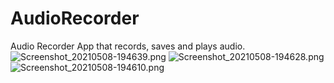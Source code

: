 # AudioRecorder

Audio Recorder App that records, saves and plays audio.
![Screenshot_20210508-194639.png](https://user-images.githubusercontent.com/57300750/117557195-275c1200-b036-11eb-8e4e-30f64a3b83a4.png)
![Screenshot_20210508-194628.png](https://user-images.githubusercontent.com/57300750/117557199-2cb95c80-b036-11eb-8720-f6414921d250.png)
![Screenshot_20210508-194610.png](https://user-images.githubusercontent.com/57300750/117557203-2fb44d00-b036-11eb-934e-a47c6cfc30e6.png)
